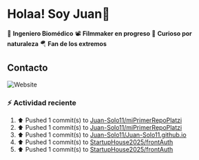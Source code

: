 # Holaa! Soy Juan👋

:test_tube: **Ingeniero Biomédico**
:film_projector: **Filmmaker en progreso**
:compass: **Curioso por naturaleza**
:parachute: **Fan de los extremos**

## Contacto

![Website](https://img.shields.io/website?url=https%3A%2F%2Fwww.linkedin.com%2Fin%2Fjuan-monroy-%2F)


### :zap: Actividad reciente
<!--RECENT_ACTIVITY:start-->
1. ⬆️ Pushed 1 commit(s) to [Juan-Solo11/miPrimerRepoPlatzi](https://github.com/Juan-Solo11/miPrimerRepoPlatzi)<br>
2. ⬆️ Pushed 1 commit(s) to [Juan-Solo11/miPrimerRepoPlatzi](https://github.com/Juan-Solo11/miPrimerRepoPlatzi)<br>
3. ⬆️ Pushed 1 commit(s) to [Juan-Solo11/Juan-Solo11.github.io](https://github.com/Juan-Solo11/Juan-Solo11.github.io)<br>
4. ⬆️ Pushed 1 commit(s) to [StartupHouse2025/frontAuth](https://github.com/StartupHouse2025/frontAuth)<br>
5. ⬆️ Pushed 1 commit(s) to [StartupHouse2025/frontAuth](https://github.com/StartupHouse2025/frontAuth)<br>
<!--RECENT_ACTIVITY:end-->

<!-- RECENT_ACTIVITY:last_update -->